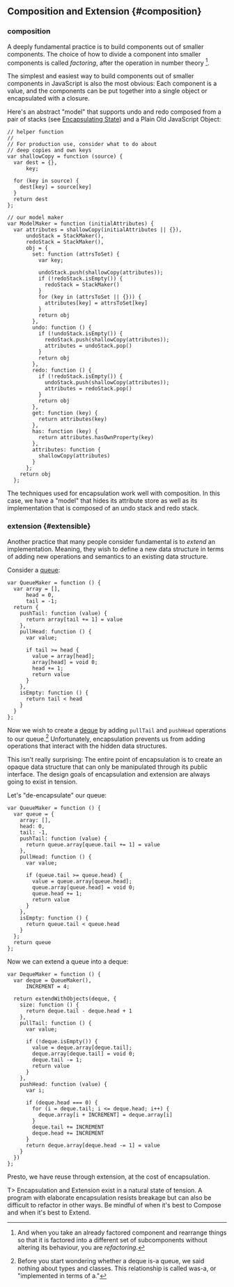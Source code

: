 ## Composition and Extension {#composition}

### composition

A deeply fundamental practice is to build components out of smaller components. The choice of how to divide a component into smaller components is called *factoring*, after the operation in number theory [^refactoring].

[^refactoring]: And when you take an already factored component and rearrange things so that it is factored into a different set of subcomponents without altering its behaviour, you are *refactoring*.

The simplest and easiest way to build components out of smaller components in JavaScript is also the most obvious: Each component is a value, and the components can be put together into a single object or encapsulated with a closure.

Here's an abstract "model" that supports undo and redo composed from a pair of stacks (see [Encapsulating State](#encapsulation)) and a Plain Old JavaScript Object:

    // helper function
    //
    // For production use, consider what to do about
    // deep copies and own keys
    var shallowCopy = function (source) {
      var dest = {},
          key;

      for (key in source) {
        dest[key] = source[key]
      }
      return dest
    };

    // our model maker
    var ModelMaker = function (initialAttributes) {
      var attributes = shallowCopy(initialAttributes || {}),
          undoStack = StackMaker(),
          redoStack = StackMaker(),
          obj = {
            set: function (attrsToSet) {
              var key;

              undoStack.push(shallowCopy(attributes));
              if (!redoStack.isEmpty()) {
                redoStack = StackMaker()
              }
              for (key in (attrsToSet || {})) {
                attributes[key] = attrsToSet[key]
              }
              return obj
            },
            undo: function () {
              if (!undoStack.isEmpty()) {
                redoStack.push(shallowCopy(attributes));
                attributes = undoStack.pop()
              }
              return obj
            },
            redo: function () {
              if (!redoStack.isEmpty()) {
                undoStack.push(shallowCopy(attributes));
                attributes = redoStack.pop()
              }
              return obj
            },
            get: function (key) {
              return attributes(key)
            },
            has: function (key) {
              return attributes.hasOwnProperty(key)
            },
            attributes: function {
              shallowCopy(attributes)
            }
          };
        return obj
      };

The techniques used for encapsulation work well with composition. In this case, we have a "model" that hides its attribute store as well as its implementation that is composed of an undo stack and redo stack.

### extension {#extensible}

Another practice that many people consider fundamental is to *extend* an implementation. Meaning, they wish to define a new data structure in terms of adding new operations and semantics to an existing data structure.

Consider a [queue]:

    var QueueMaker = function () {
      var array = [],
          head = 0,
          tail = -1;
      return {
        pushTail: function (value) {
          return array[tail += 1] = value
        },
        pullHead: function () {
          var value;

          if tail >= head {
            value = array[head];
            array[head] = void 0;
            head += 1;
            return value
          }
        },
        isEmpty: function () {
          return tail < head
        }
      }
    };

Now we wish to create a [deque] by adding `pullTail` and `pushHead` operations to our queue.[^wasa] Unfortunately, encapsulation prevents us from adding operations that interact with the hidden data structures.

[queue]: http://duckduckgo.com/Queue_(data_structure)
[deque]: https://en.wikipedia.org/wiki/Double-ended_queue "Double-ended queue"
[^wasa]: Before you start wondering whether a deque is-a queue, we said nothing about types and classes. This relationship is called was-a, or "implemented in terms of a."

This isn't really surprising: The entire point of encapsulation is to create an opaque data structure that can only be manipulated through its public interface. The design goals of encapsulation and extension are always going to exist in tension.

Let's "de-encapsulate" our queue:

    var QueueMaker = function () {
      var queue = {
        array: [],
        head: 0,
        tail: -1,
        pushTail: function (value) {
          return queue.array[queue.tail += 1] = value
        },
        pullHead: function () {
          var value;

          if (queue.tail >= queue.head) {
            value = queue.array[queue.head];
            queue.array[queue.head] = void 0;
            queue.head += 1;
            return value
          }
        },
        isEmpty: function () {
          return queue.tail < queue.head
        }
      };
      return queue
    };

Now we can extend a queue into a deque:

    var DequeMaker = function () {
      var deque = QueueMaker(),
          INCREMENT = 4;

      return extendWithObjects(deque, {
        size: function () {
          return deque.tail - deque.head + 1
        },
        pullTail: function () {
          var value;

          if (!deque.isEmpty()) {
            value = deque.array[deque.tail];
            deque.array[deque.tail] = void 0;
            deque.tail -= 1;
            return value
          }
        },
        pushHead: function (value) {
          var i;

          if (deque.head === 0) {
            for (i = deque.tail; i <= deque.head; i++) {
              deque.array[i + INCREMENT] = deque.array[i]
            }
            deque.tail += INCREMENT
            deque.head += INCREMENT
          }
          return deque.array[deque.head -= 1] = value
        }
      })
    };

Presto, we have reuse through extension, at the cost of encapsulation.

T> Encapsulation and Extension exist in a natural state of tension. A program with elaborate encapsulation resists breakage but can also be difficult to refactor in other ways. Be mindful of when it's best to Compose and when it's best to Extend.